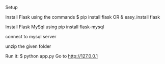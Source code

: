 Setup

Install Flask using the commands $ pip install flask OR & easy_install flask

Install Flask MySql using pip install flask-mysql

connect to mysql server

unzip the given folder

Run it: $ python app.py Go to http://127.0.0.1